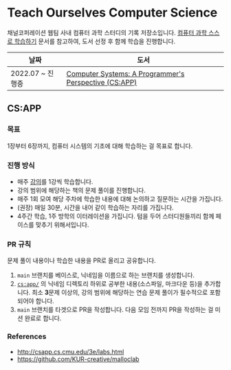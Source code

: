 # Teach Ourselves Computer Science

채널코퍼레이션 웹팀 사내 컴퓨터 과학 스터디의 기록 저장소입니다. [컴퓨터 과학 스스로 학습하기](https://github.com/minnsane/TeachYourselfCS-KR) 문서를 참고하여, 도서 선정 후 함께 학습을 진행합니다.

|날짜|도서|
|------|---|
| 2022.07 ~ 진행중 | [Computer Systems: A Programmer's Perspective (CS:APP)](http://csapp.cs.cmu.edu/3e/home.html) |

## CS:APP

### 목표

1장부터 6장까지, 컴퓨터 시스템의 기초에 대해 학습하는 걸 목표로 합니다.

### 진행 방식

- 매주 [강의](https://www.cs.cmu.edu/afs/cs/academic/class/15213-f15/www/schedule.html)를 1강씩 학습합니다.
- 강의 범위에 해당하는 책의 문제 풀이를 진행합니다.
- 매주 1회 모여 해당 주차에 학습한 내용에 대해 논의하고 질문하는 시간을 가집니다.
- (권장) 매일 30분, 시간을 내어 같이 학습하는 자리를 가집니다.
- 4주간 학습, 1주 방학의 이터레이션을 가집니다. 텀을 두어 스터디원들끼리 함께 페이스를 맞추기 위해서입니다.

### PR 규칙

문제 풀이 내용이나 학습한 내용을 PR로 올리고 공유합니다.

1. `main` 브랜치를 베이스로, 닉네임을 이름으로 하는 브랜치를 생성합니다.
2. [`cs:app/`](./cs%3Aapp/) 의 닉네임 디렉토리 하위로 공부한 내용(소스파일, 마크다운 등)을 추가합니다. 최소 **3**문제 이상의, 강의 범위에 해당하는 연습 문제 풀이가 필수적으로 포함되어야 합니다.
3. `main` 브랜치를 타겟으로 PR을 작성합니다. 다음 모임 전까지 PR을 작성하는 걸 미션 완료로 합니다.

### References

- <http://csapp.cs.cmu.edu/3e/labs.html>
- <https://github.com/KUR-creative/malloclab>
